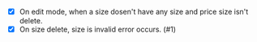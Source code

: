 - [x] On edit mode, when a size dosen't have any size and price size isn't delete.
- [x] On size delete, size  is invalid error occurs. (#1)